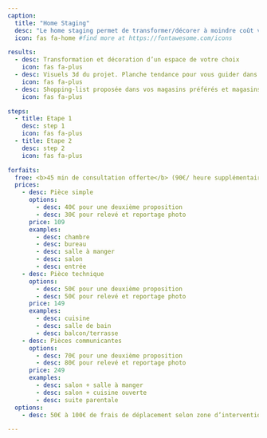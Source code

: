 ```yaml
---
caption:
  title: "Home Staging"
  desc: "Le home staging permet de transformer/décorer à moindre coût votre logement. Il n’y a aucun changement concernant les murs et la structure architectural. On déplace le mobilier, on décore, on peint, on accessoirise."
  icon: fas fa-home #find more at https://fontawesome.com/icons

results:
  - desc: Transformation et décoration d’un espace de votre choix
    icon: fas fa-plus
  - desc: Visuels 3d du projet. Planche tendance pour vous guider dans un style qui vous plaît
    icon: fas fa-plus
  - desc: Shopping-list proposée dans vos magasins préférés et magasins sélectionnés
    icon: fas fa-plus

steps:
  - title: Etape 1
    desc: step 1
    icon: fas fa-plus
  - title: Etape 2
    desc: step 2
    icon: fas fa-plus

forfaits:
  free: <b>45 min de consultation offerte</b> (90€/ heure supplémentaire)
  prices:
    - desc: Pièce simple
      options:
        - desc: 40€ pour une deuxième proposition
        - desc: 30€ pour relevé et reportage photo
      price: 109
      examples:
        - desc: chambre
        - desc: bureau
        - desc: salle à manger
        - desc: salon
        - desc: entrée
    - desc: Pièce technique 
      options:
        - desc: 50€ pour une deuxième proposition
        - desc: 50€ pour relevé et reportage photo
      price: 149
      examples:
        - desc: cuisine
        - desc: salle de bain
        - desc: balcon/terrasse
    - desc: Pièces communicantes
      options:
        - desc: 70€ pour une deuxième proposition
        - desc: 80€ pour relevé et reportage photo
      price: 249
      examples:
        - desc: salon + salle à manger
        - desc: salon + cuisine ouverte
        - desc: suite parentale
  options:
    - desc: 50€ à 100€ de frais de déplacement selon zone d’intervention (max. 50 km)

---
```

